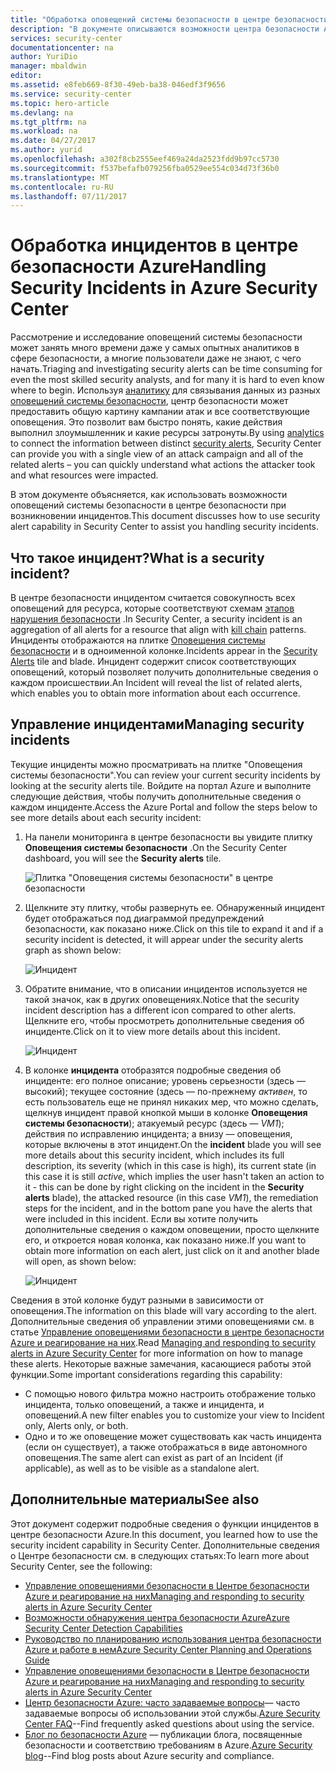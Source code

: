 ```yaml
---
title: "Обработка оповещений системы безопасности в центре безопасности Azure | Документация Майкрософт"
description: "В документе описываются возможности центра безопасности Azure, используемые при управлении инцидентами."
services: security-center
documentationcenter: na
author: YuriDio
manager: mbaldwin
editor: 
ms.assetid: e8feb669-8f30-49eb-ba38-046edf3f9656
ms.service: security-center
ms.topic: hero-article
ms.devlang: na
ms.tgt_pltfrm: na
ms.workload: na
ms.date: 04/27/2017
ms.author: yurid
ms.openlocfilehash: a302f8cb2555eef469a24da2523fdd9b97cc5730
ms.sourcegitcommit: f537befafb079256fba0529ee554c034d73f36b0
ms.translationtype: MT
ms.contentlocale: ru-RU
ms.lasthandoff: 07/11/2017
---
```

# <a name="handling-security-incidents-in-azure-security-center"></a><span data-ttu-id="55c8e-103">Обработка инцидентов в центре безопасности Azure</span><span class="sxs-lookup"><span data-stu-id="55c8e-103">Handling Security Incidents in Azure Security Center</span></span>
<span data-ttu-id="55c8e-104">Рассмотрение и исследование оповещений системы безопасности может занять много времени даже у самых опытных аналитиков в сфере безопасности, а многие пользователи даже не знают, с чего начать.</span><span class="sxs-lookup"><span data-stu-id="55c8e-104">Triaging and investigating security alerts can be time consuming for even the most skilled security analysts, and for many it is hard to even know where to begin.</span></span> <span data-ttu-id="55c8e-105">Используя [аналитику](security-center-detection-capabilities.md) для связывания данных из разных [оповещений системы безопасности](security-center-managing-and-responding-alerts.md), центр безопасности может предоставить общую картину кампании атак и все соответствующие оповещения. Это позволит вам быстро понять, какие действия выполнил злоумышленник и какие ресурсы затронуты.</span><span class="sxs-lookup"><span data-stu-id="55c8e-105">By using [analytics](security-center-detection-capabilities.md) to connect the information between distinct [security alerts](security-center-managing-and-responding-alerts.md), Security Center can provide you with a single view of an attack campaign and all of the related alerts – you can quickly understand what actions the attacker took and what resources were impacted.</span></span>

<span data-ttu-id="55c8e-106">В этом документе объясняется, как использовать возможности оповещений системы безопасности в центре безопасности при возникновении инцидентов.</span><span class="sxs-lookup"><span data-stu-id="55c8e-106">This document discusses how to use security alert capability in Security Center to assist you handling security incidents.</span></span>

## <a name="what-is-a-security-incident"></a><span data-ttu-id="55c8e-107">Что такое инцидент?</span><span class="sxs-lookup"><span data-stu-id="55c8e-107">What is a security incident?</span></span>
<span data-ttu-id="55c8e-108">В центре безопасности инцидентом считается совокупность всех оповещений для ресурса, которые соответствуют схемам [этапов нарушения безопасности](https://blogs.technet.microsoft.com/office365security/addressing-your-cxos-top-five-cloud-security-concerns/) .</span><span class="sxs-lookup"><span data-stu-id="55c8e-108">In Security Center, a security incident is an aggregation of all alerts for a resource that align with [kill chain](https://blogs.technet.microsoft.com/office365security/addressing-your-cxos-top-five-cloud-security-concerns/) patterns.</span></span> <span data-ttu-id="55c8e-109">Инциденты отображаются на плитке [Оповещения системы безопасности](security-center-managing-and-responding-alerts.md) и в одноименной колонке.</span><span class="sxs-lookup"><span data-stu-id="55c8e-109">Incidents appear in the [Security Alerts](security-center-managing-and-responding-alerts.md) tile and blade.</span></span> <span data-ttu-id="55c8e-110">Инцидент содержит список соответствующих оповещений, который позволяет получить дополнительные сведения о каждом происшествии.</span><span class="sxs-lookup"><span data-stu-id="55c8e-110">An Incident will reveal the list of related alerts, which enables you to obtain more information about each occurrence.</span></span>

## <a name="managing-security-incidents"></a><span data-ttu-id="55c8e-111">Управление инцидентами</span><span class="sxs-lookup"><span data-stu-id="55c8e-111">Managing security incidents</span></span>
<span data-ttu-id="55c8e-112">Текущие инциденты можно просматривать на плитке "Оповещения системы безопасности".</span><span class="sxs-lookup"><span data-stu-id="55c8e-112">You can review your current security incidents by looking at the security alerts tile.</span></span> <span data-ttu-id="55c8e-113">Войдите на портал Azure и выполните следующие действия, чтобы получить дополнительные сведения о каждом инциденте.</span><span class="sxs-lookup"><span data-stu-id="55c8e-113">Access the Azure Portal and follow the steps below to see more details about each security incident:</span></span>

1. <span data-ttu-id="55c8e-114">На панели мониторинга в центре безопасности вы увидите плитку **Оповещения системы безопасности** .</span><span class="sxs-lookup"><span data-stu-id="55c8e-114">On the Security Center dashboard, you will see the **Security alerts** tile.</span></span>

    ![Плитка "Оповещения системы безопасности" в центре безопасности](./media/security-center-incident/security-center-incident-fig1.png)

2. <span data-ttu-id="55c8e-116">Щелкните эту плитку, чтобы развернуть ее. Обнаруженный инцидент будет отображаться под диаграммой предупреждений безопасности, как показано ниже.</span><span class="sxs-lookup"><span data-stu-id="55c8e-116">Click on this tile to expand it and if a security incident is detected, it will appear under the security alerts graph as shown  below:</span></span>

    ![Инцидент](./media/security-center-incident/security-center-incident-fig2.png)

3. <span data-ttu-id="55c8e-118">Обратите внимание, что в описании инцидентов используется не такой значок, как в других оповещениях.</span><span class="sxs-lookup"><span data-stu-id="55c8e-118">Notice that the security incident description has a different icon compared to other alerts.</span></span> <span data-ttu-id="55c8e-119">Щелкните его, чтобы просмотреть дополнительные сведения об инциденте.</span><span class="sxs-lookup"><span data-stu-id="55c8e-119">Click on it to view more details about this incident.</span></span>

    ![Инцидент](./media/security-center-incident/security-center-incident-fig3.png)

4. <span data-ttu-id="55c8e-121">В колонке **инцидента** отобразятся подробные сведения об инциденте: его полное описание; уровень серьезности (здесь — высокий); текущее состояние (здесь — по-прежнему *активен*, то есть пользователь еще не принял никаких мер, что можно сделать, щелкнув инцидент правой кнопкой мыши в колонке **Оповещения системы безопасности**); атакуемый ресурс (здесь — *VM1*); действия по исправлению инцидента; а внизу — оповещения, которые включены в этот инцидент.</span><span class="sxs-lookup"><span data-stu-id="55c8e-121">On the **incident** blade you will see more details about this security incident, which includes its full description, its severity (which in this case is high), its current state (in this case it is still *active*, which implies the user hasn't taken an action to it - this can be done by right clicking on the incident in the **Security alerts** blade), the attacked resource (in this case *VM1*), the remediation steps for the incident, and in the bottom pane you have the alerts that were included in this incident.</span></span> <span data-ttu-id="55c8e-122">Если вы хотите получить дополнительные сведения о каждом оповещении, просто щелкните его, и откроется новая колонка, как показано ниже.</span><span class="sxs-lookup"><span data-stu-id="55c8e-122">If you want to obtain more information on each alert, just click on it and another blade will open, as shown below:</span></span>

    ![Инцидент](./media/security-center-incident/security-center-incident-fig4.png)

<span data-ttu-id="55c8e-124">Сведения в этой колонке будут разными в зависимости от оповещения.</span><span class="sxs-lookup"><span data-stu-id="55c8e-124">The information on this blade will vary according to the alert.</span></span> <span data-ttu-id="55c8e-125">Дополнительные сведения об управлении этими оповещениями см. в статье [Управление оповещениями безопасности в центре безопасности Azure и реагирование на них](security-center-managing-and-responding-alerts.md).</span><span class="sxs-lookup"><span data-stu-id="55c8e-125">Read [Managing and responding to security alerts in Azure Security Center](security-center-managing-and-responding-alerts.md) for more information on how to manage these alerts.</span></span> <span data-ttu-id="55c8e-126">Некоторые важные замечания, касающиеся работы этой функции.</span><span class="sxs-lookup"><span data-stu-id="55c8e-126">Some important considerations regarding this capability:</span></span>

* <span data-ttu-id="55c8e-127">С помощью нового фильтра можно настроить отображение только инцидента, только оповещений, а также и инцидента, и оповещений.</span><span class="sxs-lookup"><span data-stu-id="55c8e-127">A new filter enables you to customize your view to Incident only, Alerts only, or both.</span></span>
* <span data-ttu-id="55c8e-128">Одно и то же оповещение может существовать как часть инцидента (если он существует), а также отображаться в виде автономного оповещения.</span><span class="sxs-lookup"><span data-stu-id="55c8e-128">The same alert can exist as part of an Incident (if applicable), as well as to be visible as a standalone alert.</span></span>

## <a name="see-also"></a><span data-ttu-id="55c8e-129">Дополнительные материалы</span><span class="sxs-lookup"><span data-stu-id="55c8e-129">See also</span></span>
<span data-ttu-id="55c8e-130">Этот документ содержит подробные сведения о функции инцидентов в центре безопасности Azure.</span><span class="sxs-lookup"><span data-stu-id="55c8e-130">In this document, you learned how to use the security incident capability in Security Center.</span></span> <span data-ttu-id="55c8e-131">Дополнительные сведения о Центре безопасности см. в следующих статьях:</span><span class="sxs-lookup"><span data-stu-id="55c8e-131">To learn more about Security Center, see the following:</span></span>

* [<span data-ttu-id="55c8e-132">Управление оповещениями безопасности в Центре безопасности Azure и реагирование на них</span><span class="sxs-lookup"><span data-stu-id="55c8e-132">Managing and responding to security alerts in Azure Security Center</span></span>](security-center-managing-and-responding-alerts.md)
* [<span data-ttu-id="55c8e-133">Возможности обнаружения центра безопасности Azure</span><span class="sxs-lookup"><span data-stu-id="55c8e-133">Azure Security Center Detection Capabilities</span></span>](security-center-detection-capabilities.md)
* [<span data-ttu-id="55c8e-134">Руководство по планированию использования центра безопасности Azure и работе в нем</span><span class="sxs-lookup"><span data-stu-id="55c8e-134">Azure Security Center Planning and Operations Guide</span></span>](security-center-planning-and-operations-guide.md)
* [<span data-ttu-id="55c8e-135">Управление оповещениями безопасности в Центре безопасности Azure и реагирование на них</span><span class="sxs-lookup"><span data-stu-id="55c8e-135">Managing and responding to security alerts in Azure Security Center</span></span>](security-center-managing-and-responding-alerts.md)
* <span data-ttu-id="55c8e-136">[Центр безопасности Azure: часто задаваемые вопросы](security-center-faq.md)— часто задаваемые вопросы об использовании этой службы.</span><span class="sxs-lookup"><span data-stu-id="55c8e-136">[Azure Security Center FAQ](security-center-faq.md)--Find frequently asked questions about using the service.</span></span>
* <span data-ttu-id="55c8e-137">[Блог по безопасности Azure](http://blogs.msdn.com/b/azuresecurity/) — публикации блога, посвященные безопасности и соответствию требованиям в Azure.</span><span class="sxs-lookup"><span data-stu-id="55c8e-137">[Azure Security blog](http://blogs.msdn.com/b/azuresecurity/)--Find blog posts about Azure security and compliance.</span></span>
